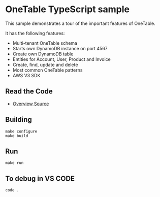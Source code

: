 OneTable TypeScript sample
===

This sample demonstrates a tour of the important features of OneTable.

It has the following features:

* Multi-tenant OneTable schema
* Starts own DynamoDB instance on port 4567
* Create own DynamoDB table
* Entities for Account, User, Product and Invoice
* Create, find, update and delete
* Most common OneTable patterns
* AWS V3 SDK

## Read the Code

* [Overview Source](https://github.com/sensedeep/dynamodb-onetable/tree/main/samples/typescript/src/index.ts)

## Building

```
make configure
make build
```

## Run

```
make run
```

## To debug in VS CODE

```
code .
```
